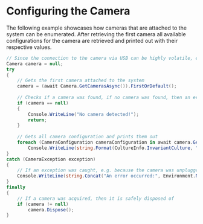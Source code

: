# Configuring the Camera

The following example showcases how cameras that are attached to the system can be enumerated. After retrieving the first camera all available
configurations for the camera are retrieved and printed out with their respective values.

```csharp
// Since the connection to the camera via USB can be highly volatile, exceptions can be raised all the time, therefore all calls to the gPhoto2.NET should be wrapped in try-catch-clauses
Camera camera = null;
try
{
    // Gets the first camera attached to the system
    camera = (await Camera.GetCamerasAsync()).FirstOrDefault();
    
    // Checks if a camera was found, if no camera was found, then an error message is printed out and the program is quit
    if (camera == null)
    {
        Console.WriteLine("No camera detected!");
        return;
    }
    
    // Gets all camera configuration and prints them out
    foreach (CameraConfiguration cameraConfiguration in await camera.GetSupportedConfigurationAsync())
        Console.WriteLine(string.Format(CultureInfo.InvariantCulture, "{0}: {1}", await cameraConfiguration.GetLabelAsync(), await cameraConfiguration.GetValueAsync()));
}
catch (CameraException exception)
{
    // If an exception was caught, e.g. because the camera was unplugged, an error message is printed out
    Console.WriteLine(string.Concat("An error occurred:", Environment.NewLine, exception.Details));
}
finally
{
    // If a camera was acquired, then it is safely disposed of
    if (camera != null)
        camera.Dispose();
}
```